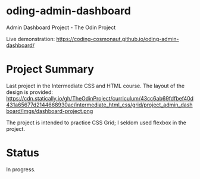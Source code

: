 # oding-admin-dashboard

Admin Dashboard Project - The Odin Project

Live demonstration: https://coding-cosmonaut.github.io/oding-admin-dashboard/

# Project Summary 

Last project in the Intermediate CSS and HTML course. The layout of the design is provided: https://cdn.statically.io/gh/TheOdinProject/curriculum/43cc6ab69fdfbef40d431a65677d2144668930ac/intermediate_html_css/grid/project_admin_dashboard/imgs/dashboard-project.png

The project is intended to practice CSS Grid; I seldom used flexbox in the project. 

# Status 

In progress. 
